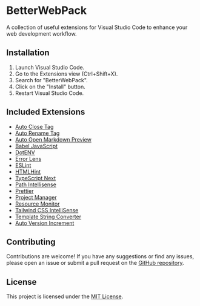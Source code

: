 # BetterWebPack

A collection of useful extensions for Visual Studio Code to enhance your web development workflow.

## Installation

1. Launch Visual Studio Code.
2. Go to the Extensions view (Ctrl+Shift+X).
3. Search for "BetterWebPack".
4. Click on the "Install" button.
5. Restart Visual Studio Code.

## Included Extensions

- [Auto Close Tag](https://marketplace.visualstudio.com/items?itemName=formulahendry.auto-close-tag)
- [Auto Rename Tag](https://marketplace.visualstudio.com/items?itemName=formulahendry.auto-rename-tag)
- [Auto Open Markdown Preview](https://marketplace.visualstudio.com/items?itemName=hnw.vscode-auto-open-markdown-preview)
- [Babel JavaScript](https://marketplace.visualstudio.com/items?itemName=mgmcdermott.vscode-language-babel)
- [DotENV](https://marketplace.visualstudio.com/items?itemName=mikestead.dotenv)
- [Error Lens](https://marketplace.visualstudio.com/items?itemName=usernamehw.errorlens)
- [ESLint](https://marketplace.visualstudio.com/items?itemName=dbaeumer.vscode-eslint)
- [HTMLHint](https://marketplace.visualstudio.com/items?itemName=htmlhint.vscode-htmlhint)
- [TypeScript Next](https://marketplace.visualstudio.com/items?itemName=ms-vscode.vscode-typescript-next)
- [Path Intellisense](https://marketplace.visualstudio.com/items?itemName=christian-kohler.path-intellisense)
- [Prettier](https://marketplace.visualstudio.com/items?itemName=esbenp.prettier-vscode)
- [Project Manager](https://marketplace.visualstudio.com/items?itemName=alefragnani.project-manager)
- [Resource Monitor](https://marketplace.visualstudio.com/items?itemName=mutantdino.resourcemonitor)
- [Tailwind CSS IntelliSense](https://marketplace.visualstudio.com/items?itemName=bradlc.vscode-tailwindcss)
- [Template String Converter](https://marketplace.visualstudio.com/items?itemName=meganrogge.template-string-converter)
- [Auto Version Increment](https://marketplace.visualstudio.com/items?itemName=sbg.auto-version-increment)

## Contributing

Contributions are welcome! If you have any suggestions or find any issues, please open an issue or submit a pull request on the [GitHub repository](https://github.com/metodej-janota/BetterWebPack).

## License

This project is licensed under the [MIT License](LICENSE).